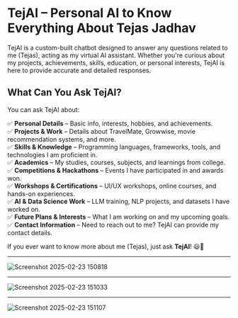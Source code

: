# TejAI – Personal AI to Know Everything About Tejas Jadhav

TejAI is a custom-built chatbot designed to answer any questions related to me (Tejas), acting as my virtual AI assistant. Whether you're curious about my projects, achievements, skills, education, or personal interests, TejAI is here to provide accurate and detailed responses.

## What Can You Ask TejAI?

You can ask TejAI about:  

✅ **Personal Details** – Basic info, interests, hobbies, and achievements.  
✅ **Projects & Work** – Details about TravelMate, Growwise, movie recommendation systems, and more.  
✅ **Skills & Knowledge** – Programming languages, frameworks, tools, and technologies I am proficient in.  
✅ **Academics** – My studies, courses, subjects, and learnings from college.  
✅ **Competitions & Hackathons** – Events I have participated in and awards won.  
✅ **Workshops & Certifications** – UI/UX workshops, online courses, and hands-on experiences.  
✅ **AI & Data Science Work** – LLM training, NLP projects, and datasets I have worked on.  
✅ **Future Plans & Interests** – What I am working on and my upcoming goals.  
✅ **Contact Information** – Need to reach out to me? TejAI can provide my contact details.  

If you ever want to know more about me (Tejas), just ask **TejAI**! 😃🚀  


---

![Screenshot 2025-02-23 150818](https://github.com/user-attachments/assets/8376bb82-f35e-4888-82a9-55f7773a9f25)

---

![Screenshot 2025-02-23 151033](https://github.com/user-attachments/assets/d422826b-5312-4292-8a20-1d0db3eb8939)

---

![Screenshot 2025-02-23 151107](https://github.com/user-attachments/assets/d8871a81-6703-4345-977c-13579a6117dd)





